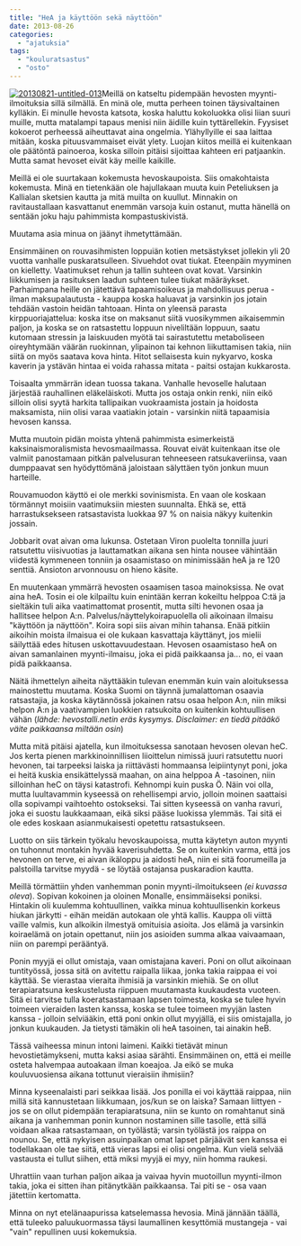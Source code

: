 ```yaml
---
title: "HeA ja käyttöön sekä näyttöön"
date: 2013-08-26
categories: 
  - "ajatuksia"
tags: 
  - "kouluratsastus"
  - "osto"
---
```


[![20130821-untitled-013](images/20130821-untitled-013-201x300.jpg)](https://jagster.eksis.one/wp-content/uploads/20130821-untitled-013.jpg)Meillä on katseltu pidempään hevosten myynti-ilmoituksia sillä silmällä. En minä ole, mutta perheen toinen täysivaltainen kylläkin. Ei minulle hevosta katsota, koska haluttu kokoluokka olisi liian suuri muille, mutta matalampi tapaus menisi niin äidille kuin tyttärellekin. Fyysiset kokoerot perheessä aiheuttavat aina ongelmia. Ylähyllyille ei saa laittaa mitään, koska pituusvammaiset eivät ylety. Luojan kiitos meillä ei kuitenkaan ole päätöntä painoeroa, koska silloin pitäisi sijoittaa kahteen eri patjaankin. Mutta samat hevoset eivät käy meille kaikille.

<!--more-->

Meillä ei ole suurtakaan kokemusta hevoskaupoista. Siis omakohtaista kokemusta. Minä en tietenkään ole hajullakaan muuta kuin Peteliuksen ja Kallialan sketsien kautta ja mitä muilta on kuullut. Minnakin on ravitaustallaan kasvattanut enemmän varsoja kuin ostanut, mutta hänellä on sentään joku haju pahimmista kompastuskivistä.

Muutama asia minua on jäänyt ihmetyttämään.

Ensimmäinen on rouvasihmisten loppuiän kotien metsästykset jollekin yli 20 vuotta vanhalle puskaratsulleen. Sivuehdot ovat tiukat. Eteenpäin myyminen on kielletty. Vaatimukset rehun ja tallin suhteen ovat kovat. Varsinkin liikkumisen ja rasituksen laadun suhteen tulee tiukat määräykset. Parhaimpana heille on jätettävä tapaamisoikeus ja mahdollisuus perua - ilman maksupalautusta - kauppa koska haluavat ja varsinkin jos jotain tehdään vastoin heidän tahtoaan. Hinta on yleensä parasta kirppuoriajattelua: koska itse on maksanut siitä vuosikymmen aikaisemmin paljon, ja koska se on ratsastettu loppuun niveliltään loppuun, saatu kutomaan stressin ja laiskuuden myötä tai sairastutettu metaboliseen oireyhtymään väärän ruokinnan, ylipainon tai kehnon liikuttamisen takia, niin siitä on myös saatava kova hinta. Hitot sellaisesta kuin nykyarvo, koska kaverin ja ystävän hintaa ei voida rahassa mitata - paitsi ostajan kukkarosta.

Toisaalta ymmärrän idean tuossa takana. Vanhalle hevoselle halutaan järjestää rauhallinen eläkeläiskoti. Mutta jos ostaja onkin renki, niin eikö silloin olisi syytä harkita tallipaikan vuokraamista jostain ja hoidosta maksamista, niin olisi varaa vaatiakin jotain - varsinkin niitä tapaamisia hevosen kanssa.

Mutta muutoin pidän moista yhtenä pahimmista esimerkeistä kaksinaismoralismista hevosmaailmassa. Rouvat eivät kuitenkaan itse ole valmiit panostamaan pitkän palvelusuran tehneeseen ratsukaveriinsa, vaan dumppaavat sen hyödyttömänä jaloistaan sälyttäen työn jonkun muun harteille.

Rouvamuodon käyttö ei ole merkki sovinismista. En vaan ole koskaan törmännyt moisiin vaatimuksiin miesten suunnalta. Ehkä se, että harrastuksekseen ratsastavista luokkaa 97 % on naisia näkyy kuitenkin jossain.

Jobbarit ovat aivan oma lukunsa. Ostetaan Viron puolelta tonnilla juuri ratsutettu viisivuotias ja lauttamatkan aikana sen hinta nousee vähintään viidestä kymmeneen tonniin ja osaamistaso on minimissään heA ja re 120 senttiä. Ansioton arvonnousu on hieno käsite.

En muutenkaan ymmärrä hevosten osaamisen tasoa mainoksissa. Ne ovat aina heA. Tosin ei ole kilpailtu kuin enintään kerran kokeiltu helppoa C:tä ja sieltäkin tuli aika vaatimattomat prosentit, mutta silti hevonen osaa ja hallitsee helpon A:n. Palvelus/näyttelykoirapuolella oli aikoinaan ilmaisu "käyttöön ja näyttöön". Koira sopi siis aivan mihin tahansa. Enää pitkiin aikoihin moista ilmaisua ei ole kukaan kasvattaja käyttänyt, jos mielii säilyttää edes hitusen uskottavuudestaan. Hevosen osaamistaso heA on aivan samanlainen myynti-ilmaisu, joka ei pidä paikkaansa ja... no, ei vaan pidä paikkaansa.

Näitä ihmettelyn aiheita näyttääkin tulevan enemmän kuin vain aloituksessa mainostettu muutama. Koska Suomi on täynnä jumalattoman osaavia ratsastajia, ja koska käytännössä jokainen ratsu osaa helpon A:n, niin miksi helpon A:n ja vaativampien luokkien ratsukoita on kuitenkin kohtuullisen vähän (_lähde: hevostalli.netin eräs kysymys. Disclaimer: en tiedä pitääkö väite paikkaansa miltään osin_)

Mutta mitä pitäisi ajatella, kun ilmoituksessa sanotaan hevosen olevan heC. Jos kerta pienen markkinoinnillisen liioittelun nimissä juuri ratsutettu nuori hevonen, tai tarpeeksi laiska ja riittävästi hommaansa leipiintynyt poni, joka ei heitä kuskia ensikättelyssä maahan, on aina helppoa A -tasoinen, niin silloinhan heC on täysi katastrofi. Kehnompi kuin puska Ö. Näin voi olla, mutta luultavammin kyseessä on rehellisempi arvio, jolloin moinen saattaisi olla sopivampi vaihtoehto ostokseksi. Tai sitten kyseessä on vanha ravuri, joka ei suostu laukkaamaan, eikä siksi pääse luokissa ylemmäs. Tai sitä ei ole edes koskaan asianmukaisesti opetettu ratsastukseen.

Luotto on siis tärkein työkalu hevoskaupoissa, mutta käytetyn auton myynti on tuhonnut montakin hyvää kaverisuhdetta. Se on kuitenkin varma, että jos hevonen on terve, ei aivan ikäloppu ja aidosti heA, niin ei sitä foorumeilla ja palstoilla tarvitse myydä - se löytää ostajansa puskaradion kautta.

Meillä törmättiin yhden vanhemman ponin myynti-ilmoitukseen _(ei kuvassa oleva_). Sopivan kokoinen ja oloinen Monalle, ensimmäiseksi poniksi. Hintakin oli kuulemma kohtuullinen, vaikka minua kohtuullisenkin korkeus hiukan järkytti - eihän meidän autokaan ole yhtä kallis. Kauppa oli viittä vaille valmis, kun alkoikin ilmestyä omituisia asioita. Jos elämä ja varsinkin koiraelämä on jotain opettanut, niin jos asioiden summa alkaa vaivaamaan, niin on parempi perääntyä.

Ponin myyjä ei ollut omistaja, vaan omistajana kaveri. Poni on ollut aikoinaan tuntityössä, jossa sitä on avitettu raipalla liikaa, jonka takia raippaa ei voi käyttää. Se vierastaa vieraita ihmisiä ja varsinkin miehiä. Se on ollut terapiaratsuna keskustelusta riippuen muutamasta kuukaudesta vuoteen. Sitä ei tarvitse tulla koeratsastamaan lapsen toimesta, koska se tulee hyvin toimeen vieraiden lasten kanssa, koska se tulee toimeen myyjän lasten kanssa - jolloin selviääkin, että poni onkin ollut myyjällä, ei siis omistajalla, jo jonkun kuukauden. Ja tietysti tämäkin oli heA tasoinen, tai ainakin heB.

Tässä vaiheessa minun intoni laimeni. Kaikki tietävät minun hevostietämykseni, mutta kaksi asiaa särähti. Ensimmäinen on, että ei meille osteta halvempaa autoakaan ilman koeajoa. Ja eikö se muka kouluvuosiensa aikana tottunut vieraisiin ihmisiin?

Minna kyseenalaisti pari seikkaa lisää. Jos ponilla ei voi käyttää raippaa, niin millä sitä kannustetaan liikkumaan, jos/kun se on laiska? Samaan liittyen - jos se on ollut pidempään terapiaratsuna, niin se kunto on romahtanut sinä aikana ja vanhemman ponin kunnon nostaminen sille tasolle, että sillä voidaan alkaa ratsastamaan, on työlästä; varsin työlästä jos raippa on nounou. Se, että nykyisen asuinpaikan omat lapset pärjäävät sen kanssa ei todellakaan ole tae siitä, että vieras lapsi ei olisi ongelma. Kun vielä selvää vastausta ei tullut siihen, että miksi myyjä ei myy, niin homma raukesi.

Uhrattiin vaan turhan paljon aikaa ja vaivaa hyvin muotoillun myynti-ilmon takia, joka ei sitten ihan pitänytkään paikkaansa. Tai piti se - osa vaan jätettiin kertomatta.

Minna on nyt etelänaapurissa katselemassa hevosia. Minä jännään täällä, että tuleeko paluukuormassa täysi laumallinen kesyttömiä mustangeja - vai "vain" repullinen uusi kokemuksia.
